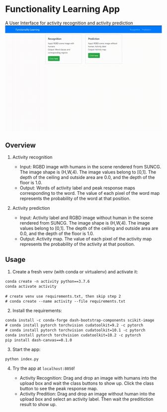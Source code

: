 # Functionality Learning App

A User Interface for activity recognition and activity prediction
![](./img/demo.gif)

## Overview

1. Activity recognition
    - Input: RGBD image with humans in the scene rendered from SUNCG. The image shape is (H,W,4). The image values belong to [0,1]. The depth of the ceiling and outside area are 0.0, and the depth of the floor is 1.0.
    - Output: Words of activity label and peak response maps corresponding to the word. The value of each pixel of the word map represents the probability of the word at that position.

2. Activity prediction
    - Input: Activity label and RGBD image without human in the scene rendered from SUNCG. The image shape is (H,W,4). The image values belong to [0,1]. The depth of the ceiling and outside area are 0.0, and the depth of the floor is 1.0.
    - Output: Activity map. The value of each pixel of the activity map represents the probability of the activity at that position.


## Usage

1. Create a fresh venv (with conda or virtualenv) and activate it:

```
conda create -n activity python==3.7.6
conda activate activity

# create venv use requirements.txt, then skip step 2
# conda create --name activity --file requirements.txt 
```

2. Install the requirements:

```
conda install -c conda-forge dash-bootstrap-components scikit-image
# conda install pytorch torchvision cudatoolkit=9.2 -c pytorch
# conda install pytorch torchvision cudatoolkit=10.1 -c pytorch
conda install pytorch torchvision cudatoolkit=10.2 -c pytorch
pip install dash-canvas==0.1.0
```

3. Start the app:

```
python index.py
```

4. Try the app at `localhost:8050`! 

    - Activity Recognition: Drag and drop an image with humans into the upload box and wait the class buttons to show up. Click the class button to see the peak response map.
    - Activity Predition: Drag and drop an image without human into the upload box and select an activity label. Then wait the preditiction result to show up.


